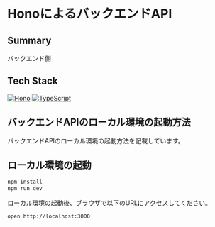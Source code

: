 # HonoによるバックエンドAPI

## Summary

バックエンド側

## Tech Stack

[![Hono](https://hono.dev/img/logo.svg)](https://hono.dev/)
[![TypeScript](https://www.typescriptlang.org/favicon.ico)](https://www.typescriptlang.org/)

## バックエンドAPIのローカル環境の起動方法

バックエンドAPIのローカル環境の起動方法を記載しています。

## ローカル環境の起動

```bash
npm install
npm run dev
```

ローカル環境の起動後、ブラウザで以下のURLにアクセスしてください。

```bash
open http://localhost:3000
```
